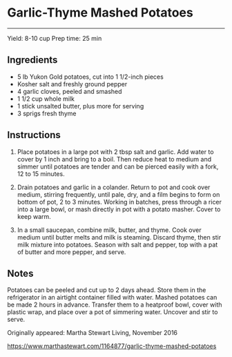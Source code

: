 # Garlic-Thyme Mashed Potatoes
---
Yield: 8-10 cup
Prep time: 25 min

## Ingredients
- 5 lb Yukon Gold potatoes, cut into 1 1/2-inch pieces
- Kosher salt and freshly ground pepper
- 4 garlic cloves, peeled and smashed
- 1 1/2 cup whole milk
- 1 stick unsalted butter, plus more for serving
- 3 sprigs fresh thyme

## Instructions
1. Place potatoes in a large pot with 2 tbsp salt and garlic. Add water to cover by 1 inch and bring to a boil. Then reduce heat to medium and simmer until potatoes are tender and can be pierced easily with a fork, 12 to 15 minutes.

2. Drain potatoes and garlic in a colander. Return to pot and cook over medium, stirring frequently, until pale, dry, and a film begins to form on bottom of pot, 2 to 3 minutes. Working in batches, press through a ricer into a large bowl, or mash directly in pot with a potato masher. Cover to keep warm.

3. In a small saucepan, combine milk, butter, and thyme. Cook over medium until butter melts and milk is steaming. Discard thyme, then stir milk mixture into potatoes. Season with salt and pepper, top with a pat of butter and more pepper, and serve.

## Notes

Potatoes can be peeled and cut up to 2 days ahead. Store them in the refrigerator in an airtight container filled with water. Mashed potatoes can be made 2 hours in advance. Transfer them to a heatproof bowl, cover with plastic wrap, and place over a pot of simmering water. Uncover and stir to serve.

Originally appeared: Martha Stewart Living, November 2016

https://www.marthastewart.com/1164877/garlic-thyme-mashed-potatoes
